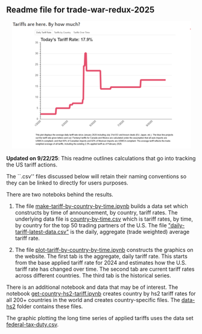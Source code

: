 ## Readme file for trade-war-redux-2025 

<p float="left" align="middle">
  <img src="tariff-fig.png" width="475" /> 
</p>


**Updated on 9/22/25**: This readme outlines calculations that go into tracking the US tariff actions. 

The ``.csv'' files discussed below will retain their naming conventions so they can be linked to directly for users purposes.

There are two noteboks behind the results. 

1. The file [make-tariff-by-country-by-time.ipynb](make-tariff-by-country-by-time.ipynb) builds a data set which constructs by time of announcement, by country, tariff rates. The underlying data file is [country-by-time.csv](country-by-time.csv) which is tariff rates, by time, by country for the top 50 trading partners of the U.S.  The file ["daily-tariff-latest-data.csv"](daily-tariff-latest-data.csv) is the daily, aggregate (trade weighted) average tariff rate.  


2. The file [plot-tariff-by-country-by-time.ipynb](plot-tariff-by-country-by-time.ipynb) constructs the graphics on the website. The first tab is the aggregate, daily tariff rate. This starts from the base applied tariff rate for 2024 and estimates how the U.S. tariff rate has changed over time. The second tab are current tariff rates across different countries. The third tab is the historical series. 

There is an additional notebook and data that may be of interest. The notebook [get-country-hs2-tariff.ipynb](get-country-hs2-tariff.ipynb) creates country by hs2 tariff rates for all 200+ countries in the world and creates country-specific files. The [data-hs2](./data-hs2) folder contains these files. 

The graphic plotting the long time series of applied tariffs uses the data set [federal-tax-duty.csv](federal-tax-duty.csv).

